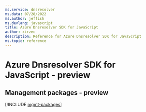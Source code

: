 ```yaml
---
ms.service: dnsresolver
ms.data: 07/28/2022
ms.author: jeffish
ms.devlang: javascript
title: Azure Dnsresolver SDK for JavaScript
author: xirzec
description: Reference for Azure Dnsresolver SDK for JavaScript
ms.topic: reference
---
```

# Azure Dnsresolver SDK for JavaScript - preview

## Management packages - preview
[!INCLUDE [mgmt-packages](dnsresolver-mgmt-index.md)]